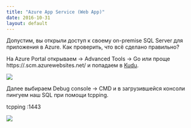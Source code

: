 ```yaml
---
title: "Azure App Service (Web App)"
date: 2016-10-31
layout: default
---
```


Допустим, вы открыли доступ к своему on-premise SQL Server для приложения в Azure. Как проверить, что всё сделано правильно?  
  
На Azure Portal открываем <App Service Name> -> Advanced Tools -> Go или проще https://<sitename>.scm.azurewebsites.net/ и попадаем в [Kudu](https://github.com/projectkudu/kudu/wiki).  
  


[![](https://blogger.googleusercontent.com/img/b/R29vZ2xl/AVvXsEgXMm6WuLpo4uIugmRJKk6gfwbe4k1izAENoqNEpUbReYcKOpBr_LsvIxRyX8mX5txUYSZdcdTrBGQ_AIgA8qfEbGsIAKdrMSozd1zgOyW1vMpAQpO3Dh5eCfu0g5moMxzsaEFPz2pcGUnU/s400/kudu.jpg)](/images/kudu.jpg)

  


Далее выбираем Debug console -> CMD и в загрузившейся консоли пингуем наш SQL при помощи tcpping.

  


tcpping <sqladdress>:1443

  


[![](https://blogger.googleusercontent.com/img/b/R29vZ2xl/AVvXsEjHHHQEz6SSD-0p9Yx_L3Lu5tnlDSlSBxPQCuTPPBH4rVoUwxk_2CJARIzgAlSPqlDyUajKaDLOidRTb5uxeY9IUXfxKj1yzXxpTM1fGcMXEKGLK3EAXh_pZDyYm-GJZzrYtNCKtkNMO9X_/s400/tcpping.jpg)](/images/tcpping.jpg)

  






